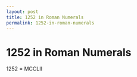 ```yaml
---
layout: post
title: 1252 in Roman Numerals
permalink: 1252-in-roman-numerals
---
```


# 1252 in Roman Numerals

1252 = MCCLII
